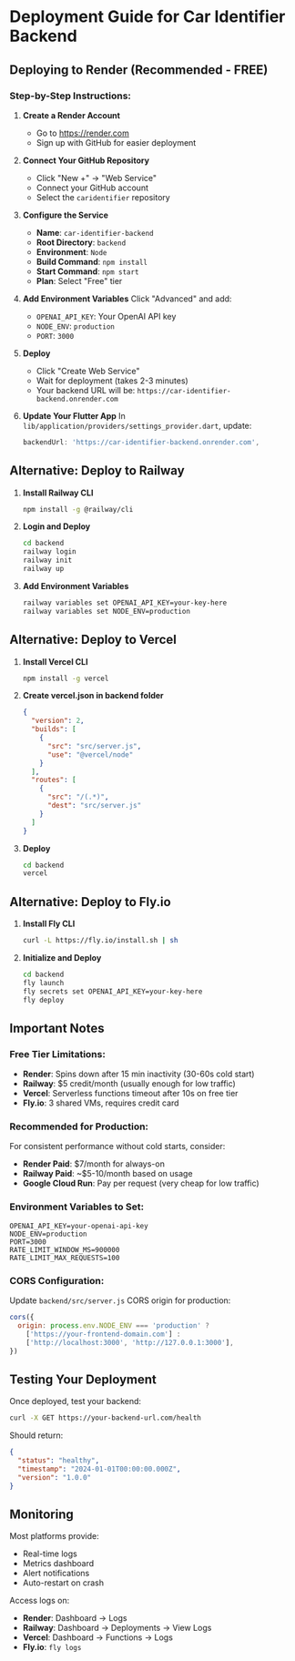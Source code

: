 # Deployment Guide for Car Identifier Backend

## Deploying to Render (Recommended - FREE)

### Step-by-Step Instructions:

1. **Create a Render Account**
   - Go to https://render.com
   - Sign up with GitHub for easier deployment

2. **Connect Your GitHub Repository**
   - Click "New +" → "Web Service"
   - Connect your GitHub account
   - Select the `caridentifier` repository

3. **Configure the Service**
   - **Name**: `car-identifier-backend`
   - **Root Directory**: `backend`
   - **Environment**: `Node`
   - **Build Command**: `npm install`
   - **Start Command**: `npm start`
   - **Plan**: Select "Free" tier

4. **Add Environment Variables**
   Click "Advanced" and add:
   - `OPENAI_API_KEY`: Your OpenAI API key
   - `NODE_ENV`: `production`
   - `PORT`: `3000`

5. **Deploy**
   - Click "Create Web Service"
   - Wait for deployment (takes 2-3 minutes)
   - Your backend URL will be: `https://car-identifier-backend.onrender.com`

6. **Update Your Flutter App**
   In `lib/application/providers/settings_provider.dart`, update:
   ```dart
   backendUrl: 'https://car-identifier-backend.onrender.com',
   ```

## Alternative: Deploy to Railway

1. **Install Railway CLI**
   ```bash
   npm install -g @railway/cli
   ```

2. **Login and Deploy**
   ```bash
   cd backend
   railway login
   railway init
   railway up
   ```

3. **Add Environment Variables**
   ```bash
   railway variables set OPENAI_API_KEY=your-key-here
   railway variables set NODE_ENV=production
   ```

## Alternative: Deploy to Vercel

1. **Install Vercel CLI**
   ```bash
   npm install -g vercel
   ```

2. **Create vercel.json in backend folder**
   ```json
   {
     "version": 2,
     "builds": [
       {
         "src": "src/server.js",
         "use": "@vercel/node"
       }
     ],
     "routes": [
       {
         "src": "/(.*)",
         "dest": "src/server.js"
       }
     ]
   }
   ```

3. **Deploy**
   ```bash
   cd backend
   vercel
   ```

## Alternative: Deploy to Fly.io

1. **Install Fly CLI**
   ```bash
   curl -L https://fly.io/install.sh | sh
   ```

2. **Initialize and Deploy**
   ```bash
   cd backend
   fly launch
   fly secrets set OPENAI_API_KEY=your-key-here
   fly deploy
   ```

## Important Notes

### Free Tier Limitations:
- **Render**: Spins down after 15 min inactivity (30-60s cold start)
- **Railway**: $5 credit/month (usually enough for low traffic)
- **Vercel**: Serverless functions timeout after 10s on free tier
- **Fly.io**: 3 shared VMs, requires credit card

### Recommended for Production:
For consistent performance without cold starts, consider:
- **Render Paid**: $7/month for always-on
- **Railway Paid**: ~$5-10/month based on usage
- **Google Cloud Run**: Pay per request (very cheap for low traffic)

### Environment Variables to Set:
```env
OPENAI_API_KEY=your-openai-api-key
NODE_ENV=production
PORT=3000
RATE_LIMIT_WINDOW_MS=900000
RATE_LIMIT_MAX_REQUESTS=100
```

### CORS Configuration:
Update `backend/src/server.js` CORS origin for production:
```javascript
cors({
  origin: process.env.NODE_ENV === 'production' ?
    ['https://your-frontend-domain.com'] :
    ['http://localhost:3000', 'http://127.0.0.1:3000'],
})
```

## Testing Your Deployment

Once deployed, test your backend:

```bash
curl -X GET https://your-backend-url.com/health
```

Should return:
```json
{
  "status": "healthy",
  "timestamp": "2024-01-01T00:00:00.000Z",
  "version": "1.0.0"
}
```

## Monitoring

Most platforms provide:
- Real-time logs
- Metrics dashboard
- Alert notifications
- Auto-restart on crash

Access logs on:
- **Render**: Dashboard → Logs
- **Railway**: Dashboard → Deployments → View Logs
- **Vercel**: Dashboard → Functions → Logs
- **Fly.io**: `fly logs`